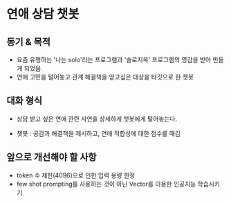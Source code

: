 # 연애 상담 챗봇

## 동기 & 목적
- 요즘 유행하는 '나는 solo'라는 프로그램과 '솔로지옥' 프로그램의 영감을 받아 만들게 되었음.
- 연애 고민을 털어놓고 관계 해결책을 얻고싶은 대상을 타깃으로 한 챗봇

## 대화 형식
- 상담 받고 싶은 연애 관련 사연을 상세하게 챗봇에게 털어놓는다.

- 챗봇 : 공감과 해결책을 제시하고, 연애 적합성에 대한 점수를 매김

## 앞으로 개선해야 할 사항
- token 수 제한(4096)으로 인한 입력 용량 한정
- few shot prompting를 사용하는 것이 아닌 Vector를 이용한 인공지능 학습시키기